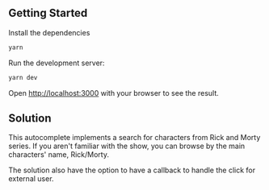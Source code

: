 ## Getting Started

Install the dependencies

```bash
yarn
```

Run the development server:

```bash
yarn dev
```

Open [http://localhost:3000](http://localhost:3000) with your browser to see the result.

## Solution

This autocomplete implements a search for characters from Rick and Morty series. If you aren't familiar with the show, you can browse by the main characters' name, Rick/Morty.

The solution also have the option to have a callback to handle the click for external user.
